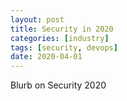 ```yaml
---
layout: post
title: Security in 2020
categories: [industry]
tags: [security, devops]
date: 2020-04-01
---
```


Blurb on Security 2020
